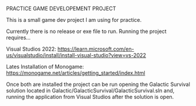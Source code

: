 PRACTICE GAME DEVELOPEMENT PROJECT

This is a small game dev project I am using for practice.

Currently there is no release or exe file to run. Running the project
requires...

Visual Studios 2022:
https://learn.microsoft.com/en-us/visualstudio/install/install-visual-studio?view=vs-2022

Lates Installation of Monogame:
https://monogame.net/articles/getting_started/index.html

Once both are installed the project can be run opening the Galactic Survival solution located in Galactic/GalacticSurvival/GalacticSurvival.sln
and, running the application from Visual Studios after the solution is open.
